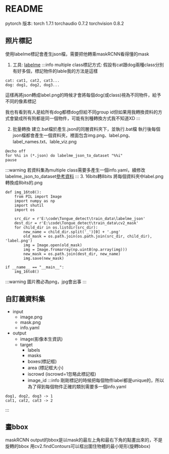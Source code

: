 README
===
pytorch 版本:
torch 1.7.1
torchaudio 0.7.2
torchvision 0.8.2
## 照片標記
使用labelme標記會產生json檔，需要把他轉乘maskRCNN看得懂的mask
1. 工具: [labelme](https://chtseng.wordpress.com/2020/06/18/labelme%E8%88%87coco%E5%BD%B1%E5%83%8F%E5%88%86%E5%89%B2%E6%A8%99%E8%A8%98/)
:::info
multiple class標記方式: 假設有cat跟dog兩種class分別有好多個，標記物件的lable我的方法是這樣
```
cat: cat1, cat2, cat3...
dog: dog1, dog2, dog3...
```
這樣再將json轉成label.png的時候才會將每個dog(或class)視為不同物件，給予不同的像素標記

我也有看到有人是給所有dog都標dog但給不同group id但如果用我轉換資料的方式會變成所有狗都是同一個物件，可能有別種轉換方式我不知道XD
:::

2.  批量轉換
建立.bat檔於產生.json的同層資料夾下，並執行.bat檔
執行後每個json檔都會產生一個資料夾，裡面包含img.png、label.png、label_names.txt、lable_viz.png
```bat=
@echo off
for %%i in (*.json) do labelme_json_to_dataset "%%i"
pause
```
:::warning
若資料集為multiple class需要多產生一個info.yaml，續修改labelme_json_to_dataset[參考資料](https://blog.csdn.net/winter616/article/details/104426111)
:::
3. 16bits轉8bits
將每個資料夾中label.png轉換成8bits的.png
```python=
def img_16to8():
    from PIL import Image
    import numpy as np
    import shutil
    import os

    src_dir = r'E:\code\Tongue_detect\train_data\labelme_json'
    dest_dir = r'E:\code\Tongue_detect\train_data\cv2_mask'
    for child_dir in os.listdir(src_dir):
        new_name = child_dir.split('_')[0] + '.png'
        old_mask = os.path.join(os.path.join(src_dir, child_dir), 'label.png')
        img = Image.open(old_mask)
        img = Image.fromarray(np.uint8(np.array(img)))
        new_mask = os.path.join(dest_dir, new_name)
        img.save(new_mask)

if __name__ == "__main__":
    img_16to8()
```
:::warning
圖片務必為png，jpg會出事
:::



## 自訂義資料集

* input 
    * image.png
    * mask.png
    * info.yaml
* output
    * image(影像本生資訊)
    * target
        * labels
        * masks
        * boxes(標記框)
        * area (標記框大小)
        * iscrowd (iscrowd=1忽略此標記框)
        * image_id
:::info
剛剛標記的時候把每個物件label都是unique的，所以為了得到每個物件正確的類別需要多一個info.yaml
```
dog1, dog2, dog3 -> 1
cat1, cat2, cat3 -> 2
```
:::

## 畫bbox
maskRCNN output的bbox是以mask的最左上角和最右下角的點畫出來的，不是旋轉的bbox
用cv2.findContours可以框出圍住物體的最小矩形(旋轉bbox)